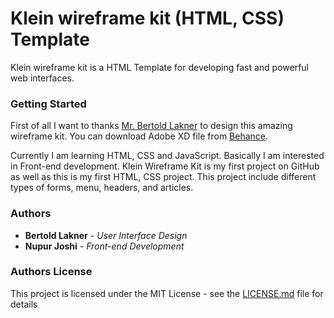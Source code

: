 # Klein wireframe kit (HTML, CSS) Template

Klein wireframe kit is a HTML Template for developing fast and powerful web interfaces.

### Getting Started

First of all I want to thanks [Mr. Bertold Lakner](https://www.behance.net/labert) to design this amazing wireframe kit. You can download Adobe XD file from [Behance](https://www.behance.net/gallery/61383543/Klein-wireframe-kit-for-Adobe-XD-Free).

Currently I am learning HTML, CSS and JavaScript. Basically I am interested in Front-end development.
Klein Wireframe Kit is my first project on GitHub as well as this is my first HTML, CSS project. This project include different types of forms, menu, headers, and articles.


### Authors

* **Bertold Lakner** - *User Interface Design*
* **Nupur Joshi** - *Front-end Development*


### Authors License

This project is licensed under the MIT License - see the [LICENSE.md](https://github.com/DezineWings/Klein-wireframe-kit/blob/master/LICENSE) file for details

